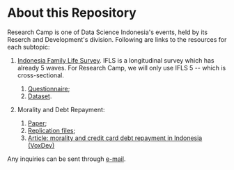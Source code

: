 # About this Repository

Research Camp is one of Data Science Indonesia's events, held by its Reserch and Development's division. Following are links to the resources for each subtopic:

1. [Indonesia Family Life Survey](https://www.rand.org/well-being/social-and-behavioral-policy/data/FLS/IFLS/download.html). IFLS is a longitudinal survey which has already 5 waves. For Research Camp, we will only use IFLS 5 -- which is cross-sectional.
    1. [Questionnaire](http://smapp.rand.org/labor/family/software_and_data/FLS/IFLS/IFLS5/IFLS5_all_doc.zip);
    2. [Dataset](http://smapp.rand.org/labor/family/software_and_data/FLS/IFLS/IFLS5/hh14_all_dta.zip).

2. Morality and Debt Repayment: 
    1. [Paper](https://home.uchicago.edu/bursztyn/Moral_Incentives_20171029.pdf);
    2. [Replication files](https://home.uchicago.edu/bursztyn/Moral%20Incentives_JPE2018_replication.zip);
    3. [Article: morality and credit card debt repayment in Indonesia (VoxDev)](https://voxdev.org/topic/finance/morality-and-credit-card-debt-repayment-indonesia)

Any inquiries can be sent through [e-mail](research@datascience.or.id).
